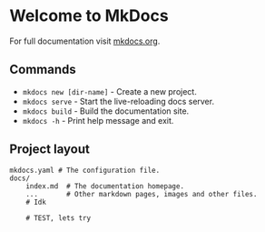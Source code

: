 # Welcome to MkDocs

For full documentation visit [mkdocs.org](https://www.mkdocs.org).

## Commands

* `mkdocs new [dir-name]` - Create a new project.
* `mkdocs serve` - Start the live-reloading docs server.
* `mkdocs build` - Build the documentation site.
* `mkdocs -h` - Print help message and exit.

## Project layout

    mkdocs.yaml # The configuration file.
    docs/
        index.md  # The documentation homepage.
        ...       # Other markdown pages, images and other files.
        # Idk

        # TEST, lets try